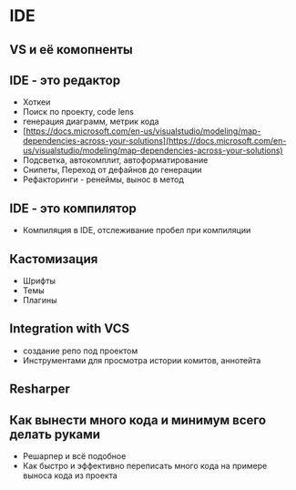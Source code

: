 # IDE

## VS и её комопненты

## IDE - это редактор

- Хоткеи
- Поиск по проекту, code lens
- генерация диаграмм, метрик кода
- [https://docs.microsoft.com/en-us/visualstudio/modeling/map-dependencies-across-your-solutions](https://docs.microsoft.com/en-us/visualstudio/modeling/map-dependencies-across-your-solutions)
- Подсветка, автокомплит, автоформатирование
- Снипеты, Переход от дефайнов до генерации
- Рефакторинги - ренеймы, вынос в метод

## IDE - это компилятор

- Компиляция в IDE, отслеживание пробел при компиляции

## Кастомизация

- Шрифты
- Темы
- Плагины

## Integration with VCS

- создание репо под проектом
- Инструментами для просмотра истории комитов, аннотейта

## Resharper

## Как вынести много кода и минимум всего делать руками

- Решарпер и всё подобное
- Как быстро и эффективно переписать много кода на примере выноса кода из проекта
